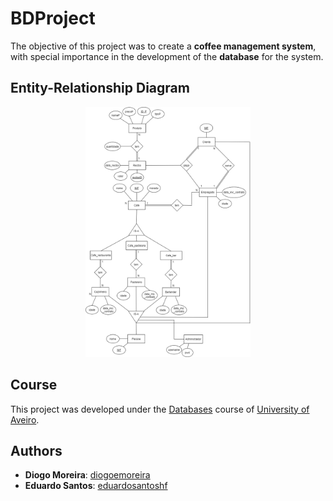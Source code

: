# BDProject

The objective of this project was to create a **coffee management system**, with special importance in the development of the **database** for the system.

## Entity-Relationship Diagram
<p align="center">
    <img style="height: 400px" src="./Diagrams/DER.png">
</p>

## Course
This project was developed under the [Databases](https://www.ua.pt/en/uc/2238) course of [University of Aveiro](https://www.ua.pt/).

## Authors
* **Diogo Moreira**: [diogoemoreira](https://github.com/diogoemoreira)
* **Eduardo Santos**: [eduardosantoshf](https://github.com/eduardosantoshf)